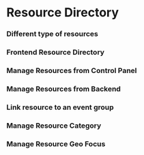# Resource Directory

### Different type of resources

### Frontend Resource Directory

### Manage Resources from Control Panel

### Manage Resources from Backend

### Link resource to an event group

### Manage Resource Category

### Manage Resource Geo Focus

